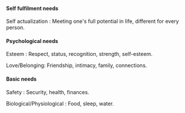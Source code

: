 #### Self fulfilment needs
Self actualization : Meeting one's full potential in life, different for every person.

#### Psychological needs
Esteem : Respect, status, recognition, strength, self-esteem.

Love/Belonging: Friendship, intimacy, family, connections.

#### Basic needs
Safety : Security, health, finances.

Biological/Physiological : Food, sleep, water.